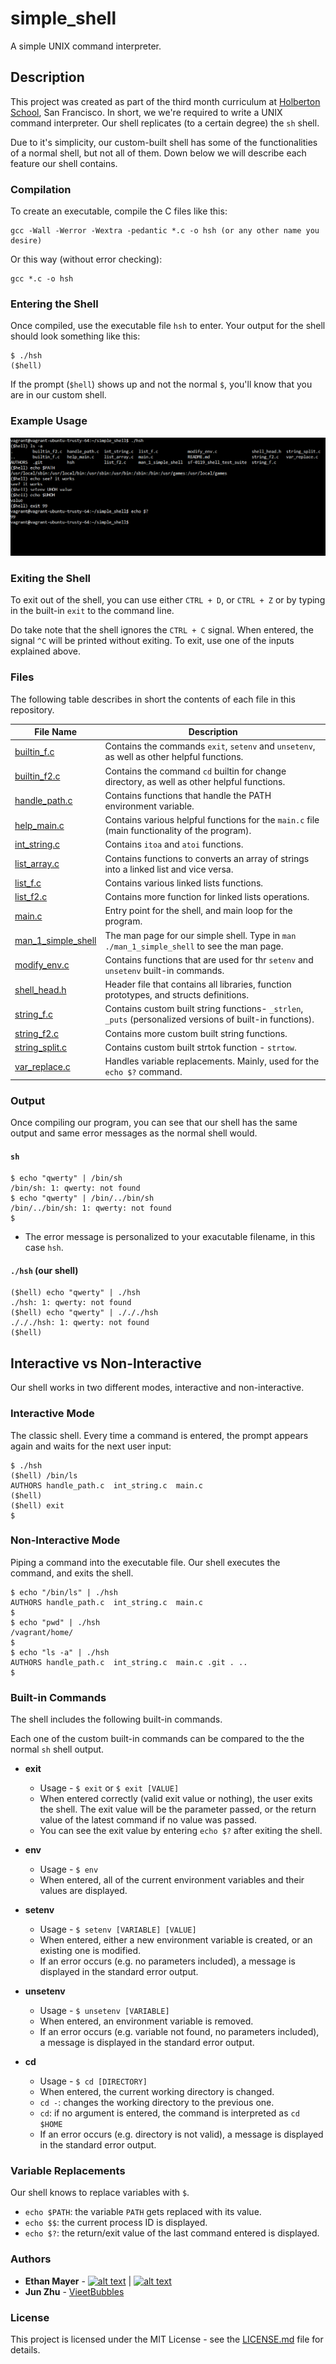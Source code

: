 # simple_shell
A simple UNIX command interpreter.
## Description
This project was created as part of the third month curriculum at [Holberton School](https://www.holbertonschool.com/), San Francisco. In short, we we're required to write a UNIX command interpreter. Our shell replicates (to a certain degree) the `sh` shell. 

Due to it's simplicity, our custom-built shell has some of the functionalities of a normal shell, but not all of them. Down below we will describe each feature our shell contains.

### Compilation
To create an executable, compile the C files like this:
```
gcc -Wall -Werror -Wextra -pedantic *.c -o hsh (or any other name you desire)
```
Or this way (without error checking):
```
gcc *.c -o hsh
```
### Entering the Shell
Once compiled, use the executable file `hsh` to enter. Your output for the shell should look something like this:
```
$ ./hsh
($hell) 
```

If the prompt (`$hell`) shows up and not the normal `$`, you'll know that you are in our custom shell.

### Example Usage
![Shell Example](images/shell-example.png)


### Exiting the Shell
To exit out of the shell, you can use either `CTRL + D`, or `CTRL + Z` or by typing in the built-in `exit` to the command line.

Do take note that the shell ignores the `CTRL + C` signal. When entered, the signal `^C` will be printed without exiting. To exit, use one of the inputs explained above. 

### Files
The following table describes in short the contents of each file in this repository.


File Name | Description
--- | ---
[builtin_f.c](https://github.com/ethanpasta/simple_shell/blob/master/builtin_f.c) | Contains the commands `exit`, `setenv` and `unsetenv`, as well as other helpful functions.
[builtin_f2.c](https://github.com/ethanpasta/simple_shell/blob/master/builtin_f2.c) | Contains the command `cd` builtin for change directory, as well as other helpful functions.
[handle_path.c](https://github.com/ethanpasta/simple_shell/blob/master/handle_path.c) | Contains functions that handle the PATH environment variable.
[help_main.c](https://github.com/ethanpasta/simple_shell/blob/master/help_main.c) | Contains various helpful functions for the `main.c` file (main functionality of the program). 
[int_string.c](https://github.com/ethanpasta/simple_shell/blob/master/int_string.c) | Contains `itoa` and `atoi` functions.
[list_array.c](https://github.com/ethanpasta/simple_shell/blob/master/list_array.c) | Contains functions to converts an array of strings into a linked list and vice versa.
[list_f.c](https://github.com/ethanpasta/simple_shell/blob/B/list_f.c) | Contains various linked lists functions.
[list_f2.c](https://github.com/ethanpasta/simple_shell/blob/B/list_f2.c) | Contains more function for linked lists operations.
[main.c](https://github.com/ethanpasta/simple_shell/blob/master/main.c) | Entry point for the shell, and main loop for the program.
[man_1_simple_shell](https://github.com/ethanpasta/simple_shell/blob/master/man_1_simple_shell) | The man page for our simple shell. Type in `man ./man_1_simple_shell` to see the man page.
[modify_env.c](https://github.com/ethanpasta/simple_shell/blob/master/modify_env.c) | Contains functions that are used for thr `setenv` and `unsetenv` built-in commands.
[shell_head.h](https://github.com/ethanpasta/simple_shell/blob/master/shell_head.h) | Header file that contains all libraries, function prototypes, and structs definitions.
[string_f.c](https://github.com/ethanpasta/simple_shell/blob/master/string_f.c) | Contains custom built string functions- `_strlen`, `_puts` (personalized versions of built-in functions).
[string_f2.c](https://github.com/ethanpasta/simple_shell/blob/B/string_f2.c) | Contains more custom built string functions.
[string_split.c](https://github.com/ethanpasta/simple_shell/blob/master/string_split.c) | Contains custom built strtok function - `strtow`.
[var_replace.c](https://github.com/ethanpasta/simple_shell/blob/master/var_replace.c) | Handles variable replacements. Mainly, used for the `echo $?` command.

### Output
Once compiling our program, you can see that our shell has the same output and same error messages as the normal shell would.
#### `sh`
```
$ echo "qwerty" | /bin/sh
/bin/sh: 1: qwerty: not found
$ echo "qwerty" | /bin/../bin/sh
/bin/../bin/sh: 1: qwerty: not found
$
```
* The error message is personalized to your exacutable filename, in this case `hsh`.
#### `./hsh` (our shell)
```
($hell) echo "qwerty" | ./hsh
./hsh: 1: qwerty: not found
($hell) echo "qwerty" | ./././hsh
./././hsh: 1: qwerty: not found
($hell)
```
## Interactive vs Non-Interactive
Our shell works in two different modes, interactive and non-interactive.

### Interactive Mode
The classic shell. Every time a command is entered, the prompt appears again and waits for the next user input:
```
$ ./hsh
($hell) /bin/ls
AUTHORS handle_path.c  int_string.c  main.c
($hell)
($hell) exit
$
```

### Non-Interactive Mode
Piping a command into the executable file. Our shell executes the command, and exits the shell. 
```
$ echo "/bin/ls" | ./hsh
AUTHORS handle_path.c  int_string.c  main.c
$
$ echo "pwd" | ./hsh
/vagrant/home/
$
$ echo "ls -a" | ./hsh
AUTHORS handle_path.c  int_string.c  main.c .git . ..
$
```
### Built-in Commands
The shell includes the following built-in commands.

Each one of the custom built-in commands can be compared to the the normal `sh` shell output.
* **exit**
  * Usage - `$ exit` or `$ exit [VALUE]`
  * When entered correctly (valid exit value or nothing), the user exits the shell. The exit value will be the parameter passed, or the return value of the latest command if no value was passed.
  * You can see the exit value by entering `echo $?` after exiting the shell.

* **env**
  * Usage - `$ env`
  * When entered, all of the current environment variables and their values are displayed.

* **setenv**
  * Usage - `$ setenv [VARIABLE] [VALUE]`
  * When entered, either a new environment variable is created, or an existing one is modified.
  * If an error occurs (e.g. no parameters included), a message is displayed in the standard error output.

* **unsetenv**
  * Usage - `$ unsetenv [VARIABLE]`
  * When entered, an environment variable is removed.
  * If an error occurs (e.g. variable not found, no parameters included), a message is displayed in the standard error output.

* **cd**
  * Usage - `$ cd [DIRECTORY]`
  * When entered, the current working directory is changed.
  * `cd -`: changes the working directory to the previous one.
  * `cd`: if no argument is entered, the command is interpreted as `cd $HOME`
  * If an error occurs (e.g. directory is not valid), a message is displayed in the standard error output.

### Variable Replacements
Our shell knows to replace variables with `$`.
  * `echo $PATH`: the variable `PATH` gets replaced with its value.
  * `echo $$`: the current process ID is displayed.
  * `echo $?`: the return/exit value of the last command entered is displayed.

[1.1]: http://i.imgur.com/tXSoThF.png (twitter icon with padding)
[6.1]: http://i.imgur.com/0o48UoR.png (github icon with padding)
[1]: http://www.twitter.com/eitanmayer57
[6]: http://www.github.com/ethanpasta

### Authors
- **Ethan Mayer** - [![alt text][1.1]][1] | [![alt text][6.1]][6]
- **Jun Zhu** - [VieetBubbles](https://github.com/VieetBubbles)

### License
This project is licensed under the MIT License - see the [LICENSE.md](LICENSE.md) file for details.
